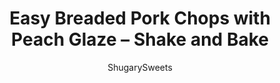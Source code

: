 ---
layout: ../../layouts/MarkdownPostLayout.astro
title: Easy Breaded Pork Chops with Peach Glaze &#8211; Shake and Bake
author: ShugarySweets
pubDate: 2019-01-15
description: "Breaded Pork Chops with Peach Glaze are the perfect copycat Shake and Bake dinner recipe, all topped with a juicy peach and glaze!"
image_url: https://www.shugarysweets.com/wp-content/uploads/2011/06/breaded-pork-chops-1.jpg
tags: ["Main Dish","American"]
calories: 759
protein: 49
carbohydrates: 77
fats: 30
fiber: 5
ingredients: ["1 cup panko bread crumbs","1 cup plain bread crumbs","2 Tbsp olive oil","2 tsp salt","2 tsp paprika","1 tsp celery salt","½ tsp ground black pepper","½ tsp garlic salt","½ tsp minced onion","½ tsp Italian Seasoning","6 thick cut boneless pork chops","29 oz can peach halves","Shake and Bake for Pork (or above recipe)","½ cup peach syrup (from the can of peaches)","¼ cup brown sugar","¼ cup ketchup","2 Tbsp vinegar"]
serves: 6
time: "1 hour"
prepTime: "15 minutes"
instructions: ["In ziploc, combine spices and bread crumbs. Add oil and shake until thoroughly combined. This is enough for 6 pork chops or chicken breasts to be generously coated.","Drain can of peaches, reserving ½ cup for glaze. Put rest of syrup in bowl. Dip pork chops in syrup, then in shake n bake seasoning. Lay in baking dish. Bake in a 375 degree oven for about 30 minutes.","While pork is cooking, heat ½ cup syrup, brown sugar, ketchup and vinegar in small saucepan. When hot, remove from heat and set aside.","After 30 minutes of cooking, top each pork chop with a peach halve. Bake an additional 10-15 minutes, until inside temperature is 160degrees.","Spoon glaze from saucepan over chops when done cooking. Serve and enjoy!"]
nutrition: ["759 calories","77 grams carbohydrates","124 milligrams cholesterol","30 grams fat","5 grams fiber","49 grams protein","10 grams saturated fat","1687 milligrams sodium","46 grams sugar","0 grams trans fat","18 grams unsaturated fat"]
---
